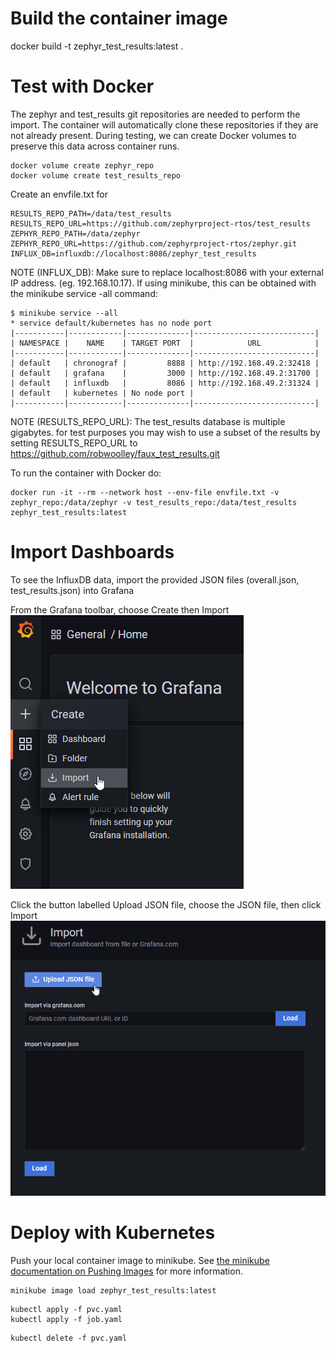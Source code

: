 # Build the container image

docker build -t zephyr_test_results:latest .

# Test with Docker

The zephyr and test_results git repositories are needed to perform the import.   The container will automatically clone these repositories if they are not already present.  During testing, we can create Docker volumes to preserve this data across container runs.
```
docker volume create zephyr_repo
docker volume create test_results_repo
```

Create an envfile.txt for
```
RESULTS_REPO_PATH=/data/test_results
RESULTS_REPO_URL=https://github.com/zephyrproject-rtos/test_results
ZEPHYR_REPO_PATH=/data/zephyr
ZEPHYR_REPO_URL=https://github.com/zephyrproject-rtos/zephyr.git
INFLUX_DB=influxdb://localhost:8086/zephyr_test_results
```
NOTE (INFLUX_DB): Make sure to replace localhost:8086 with your external IP address. (eg. 192.168.10.17).  If using minikube, this can be obtained with the minikube service -all command:
```
$ minikube service --all
* service default/kubernetes has no node port
|-----------|------------|--------------|---------------------------|
| NAMESPACE |    NAME    | TARGET PORT  |            URL            |
|-----------|------------|--------------|---------------------------|
| default   | chronograf |         8888 | http://192.168.49.2:32418 |
| default   | grafana    |         3000 | http://192.168.49.2:31700 |
| default   | influxdb   |         8086 | http://192.168.49.2:31324 |
| default   | kubernetes | No node port |
|-----------|------------|--------------|---------------------------|
```

NOTE (RESULTS_REPO_URL): The test_results database is multiple gigabytes.  for test purposes you may wish to use a subset of the results by setting RESULTS_REPO_URL to https://github.com/robwoolley/faux_test_results.git

To run the container with Docker do:
```
docker run -it --rm --network host --env-file envfile.txt -v zephyr_repo:/data/zephyr -v test_results_repo:/data/test_results zephyr_test_results:latest
```

# Import Dashboards

To see the InfluxDB data, import the provided JSON files (overall.json, test_results.json) into Grafana

From the Grafana toolbar, choose Create then Import
![Create, Import](CreateImport.png)

Click the button labelled Upload JSON file, choose the JSON file, then click Import
![Upload JSON file screen](UploadJSONfile.png)
# Deploy with Kubernetes

Push your local container image to minikube.  See [the minikube documentation on Pushing Images](https://minikube.sigs.k8s.io/docs/handbook/pushing/) for more information.
```
minikube image load zephyr_test_results:latest
```


```
kubectl apply -f pvc.yaml
kubectl apply -f job.yaml
```

```
kubectl delete -f pvc.yaml
```

